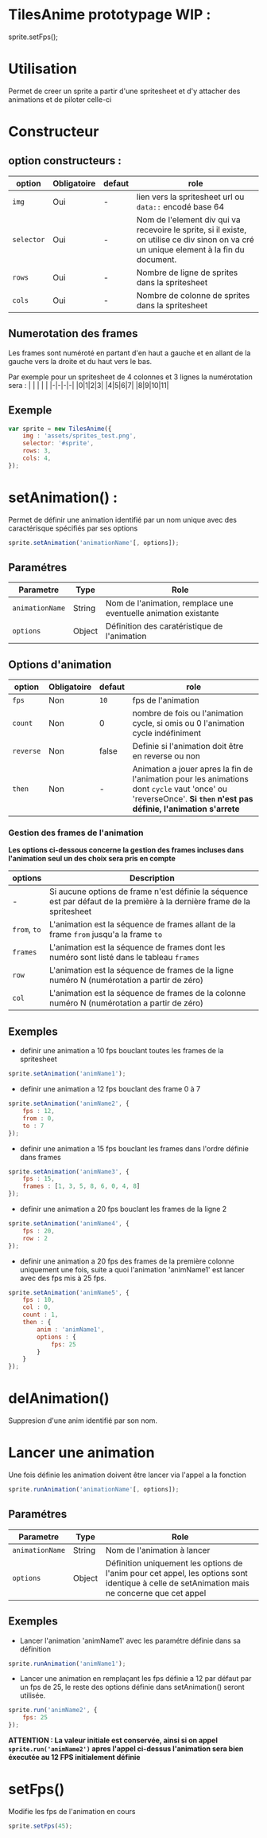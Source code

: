 # TilesAnime prototypage WIP :



sprite.setFps();

# Utilisation
Permet de creer un sprite a partir d'une spritesheet et d'y attacher des animations et de piloter celle-ci

# Constructeur

## option constructeurs :
| option | Obligatoire | defaut | role |
|-|-|-|-|
|`img`| Oui | - | lien vers la spritesheet url ou `data::` encodé base 64|
|`selector` | Oui | - | Nom de l'element div qui va recevoire le sprite, si il existe, on utilise ce div sinon on va cré un unique element à la fin du document. |
|`rows`| Oui | - | Nombre de ligne de sprites dans la spritesheet |
|`cols`| Oui | - | Nombre de colonne de sprites dans la spritesheet |

## Numerotation des frames
Les frames sont numéroté en partant d'en haut a gauche et en allant de la gauche vers la droite et du haut vers le bas.

Par exemple pour un spritesheet de 4 colonnes et 3 lignes la numérotation sera :
| | | | |
|-|-|-|-|
|0|1|2|3|
|4|5|6|7|
|8|9|10|11|


## Exemple
```js
var sprite = new TilesAnime({
    img : 'assets/sprites_test.png',
    selector: '#sprite',
    rows: 3,
    cols: 4,
});
```

# setAnimation() :
Permet de définir une animation identifié par un nom unique avec des caractérisque spécifiés par ses options
```js
sprite.setAnimation('animationName'[, options]);
```
## Paramétres
|Parametre|Type|Role|
|-|-|-|
|`animationName`|String|Nom de l'animation, remplace une eventuelle animation existante|
|`options`| Object | Définition des caratéristique de l'animation |

## Options d'animation
| option | Obligatoire | defaut | role |
|-|-|-|-|
|`fps` | Non | `10` | fps de l'animation |
|`count`| Non | 0 | nombre de fois ou l'animation cycle, si omis ou 0 l'animation cycle indéfiniment |
|`reverse`| Non | false | Definie si l'animation doit être en reverse ou non |
|`then`| Non | - | Animation a jouer apres la fin de l'animation pour les animations dont `cycle` vaut 'once' ou 'reverseOnce'. **Si `then` n'est pas définie, l'animation s'arrete** |

### Gestion des frames de l'animation
**Les options ci-dessous concerne la gestion des frames incluses dans l'animation seul un des choix sera pris en compte**

| options | Description |
|-|-|
| - | Si aucune options de frame n'est définie la séquence est par défaut de la première à la dernière frame de la spritesheet |
| `from`, `to` | L'animation est la séquence de frames allant de la frame `from` jusqu'a la frame `to` |
| `frames` |  L'animation est la séquence de frames dont les numéro sont listé dans le tableau `frames` |
| `row` |  L'animation est la séquence de frames de la ligne numéro N (numérotation a partir de zéro) |
| `col` |  L'animation est la séquence de frames de la colonne numéro N (numérotation a partir de zéro) |

## Exemples

* definir une animation a 10 fps bouclant toutes les frames de la spritesheet
```js
sprite.setAnimation('animName1');
```

* definir une animation a 12 fps bouclant des frame 0 à 7
```js
sprite.setAnimation('animName2', {
    fps : 12,
    from : 0,
    to : 7
});
```

* definir une animation a 15 fps bouclant les frames dans l'ordre définie dans frames
```js
sprite.setAnimation('animName3', {
    fps : 15,
    frames : [1, 3, 5, 8, 6, 0, 4, 8]
});
```

* definir une animation a 20 fps bouclant les frames de la ligne 2
```js
sprite.setAnimation('animName4', {
    fps : 20,
    row : 2
});
```

* definir une animation a 20 fps des frames de la première colonne uniquement une fois, suite a quoi l'animation 'animName1' est lancer avec des fps mis à 25 fps.
```js
sprite.setAnimation('animName5', {
    fps : 10,
    col : 0,
    count : 1,
    then : {
        anim : 'animName1',
        options : {
            fps: 25
        }
    }
});
```

# delAnimation()
Suppresion d'une anim identifié par son nom.

# Lancer une animation
Une fois définie les animation doivent être lancer via l'appel a la fonction
```js
sprite.runAnimation('animationName'[, options]);
```
## Paramétres
|Parametre|Type|Role|
|-|-|-|
|`animationName`| String |Nom de l'animation à lancer|
|`options`| Object | Définition uniquement les options de l'anim pour cet appel, les options sont identique à celle de setAnimation mais ne concerne que cet appel |

## Exemples
* Lancer l'animation 'animName1' avec les paramétre définie dans sa définition
```js
sprite.runAnimation('animName1');
```

* Lancer une animation en remplaçant les fps définie a 12 par défaut par un fps de 25, le reste des options définie dans setAnimation() seront utilisée.

```js
sprite.run('animName2', {
    fps: 25
});
```

**ATTENTION : La valeur initiale est conservée, ainsi si on appel `sprite.run('animName2')` apres l'appel ci-dessus l'animation sera bien éxecutée au 12 FPS initialement définie**

# setFps()
Modifie les fps de l'animation en cours
```js
sprite.setFps(45);
```
